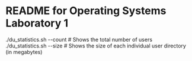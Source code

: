 # README for Operating Systems Laboratory 1

./du_statistics.sh --count  # Shows the total number of users
./du_statistics.sh --size   # Shows the size of each individual user directory (in megabytes)
